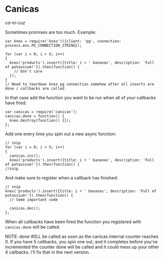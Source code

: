 # Canicas
*ca-ni-cuz*

Sometimes promises are too much. Example:

    var knex = require('knex')({client: 'pg', connection: process.env.PG_CONNECTION_STRING});

    for (var i = 0; i < 5; i++)
    {
      knex('products').insert({title: i + ' bananas', description: 'Full of potassium!'}).then(function() {
        // Don't care
      });
    }
    // Need to teardown knex pg connection somehow after all inserts are done / callbacks are called

In that case add the function you want to be run when all of your callbacks have fired:


    var canicas = require('canicas');
    canicas.done = function() {
      knex.destroy(function() {});
    };

Add one every time you spin out a new async function:


    // snip
    for (var i = 0; i < 5; i++)
    {
      canicas.inc();
      knex('products').insert({title: i + ' bananas', description: 'Full of potassium!'}).then(function() {
    //snip

And make sure to register when a callback has finished:

    // snip
    knex('products').insert({title: i + ' bananas', description: 'Full of potassium!'}).then(function() {
      // Some important code

      canicas.dec();
    };

When all callbacks have been fired the function you registered with `canicas.done` will be called.

NOTE: done WILL be called as soon as the canicas internal counter reaches 0. If you have 5 callbacks, you spin one out, and it completes before you've incremented the counter done will be called and it could mess up your other 4 callbacks. I'll fix that in the next version.

